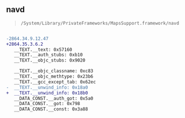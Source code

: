 ## navd

> `/System/Library/PrivateFrameworks/MapsSupport.framework/navd`

```diff

-2864.34.9.12.47
+2864.35.3.6.2
   __TEXT.__text: 0x57160
   __TEXT.__auth_stubs: 0xb10
   __TEXT.__objc_stubs: 0x9020

   __TEXT.__objc_classname: 0xc83
   __TEXT.__objc_methtype: 0x23b6
   __TEXT.__gcc_except_tab: 0x62ec
-  __TEXT.__unwind_info: 0x18a0
+  __TEXT.__unwind_info: 0x18b0
   __DATA_CONST.__auth_got: 0x5a0
   __DATA_CONST.__got: 0x798
   __DATA_CONST.__const: 0x3a88

```
